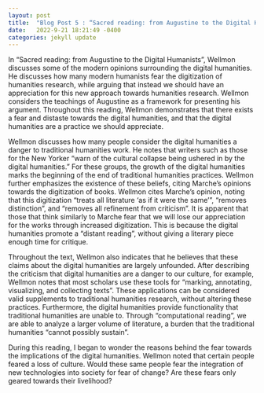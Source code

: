 ```yaml
---
layout: post
title:  "Blog Post 5 : “Sacred reading: from Augustine to the Digital Humanists”\""
date:   2022-9-21 18:21:49 -0400
categories: jekyll update
---
```

In “Sacred reading: from Augustine to the Digital Humanists”, Wellmon discusses some of the modern opinions surrounding the digital humanities. He discusses how many modern humanists fear the digitization of humanities research, while arguing that instead we should have an appreciation for this new approach towards humanities research. Wellmon considers the teachings of Augustine as a framework for presenting his argument. Throughout this reading, Wellmon demonstrates that there exists a fear and distaste towards the digital humanities, and that the digital humanities are a practice we should appreciate.

Wellmon discusses how many people consider the digital humanities a danger to traditional humanities work. He notes that writers such as those for the New Yorker “warn of the cultural collapse being ushered in by the digital humanities.” For these groups, the growth of the digital humanities marks the beginning of the end of traditional humanities practices. Wellmon further emphasizes the existence of these beliefs, citing Marche’s opinions towards the digitization of books. Wellmon cites Marche’s opinion, noting that this digitization “treats all literature ‘as if it were the same’”, “removes distinction”, and “removes all refinement from criticism”. It is apparent that those that think similarly to Marche fear that we will lose our appreciation for the works through increased digitization. This is because the digital humanities promote a “distant reading”, without giving a literary piece enough time for critique. 

Throughout the text, Wellmon also indicates that he believes that these claims about the digital humanities are largely unfounded. After describing the criticism that digital humanities are a danger to our culture, for example, Wellmon notes that most scholars use these tools for “marking, annotating, visualizing, and collecting texts”. These applications can be considered valid supplements to traditional humanities research, without altering these practices. Furthermore, the digital humanities provide functionality that traditional humanities are unable to. Through “computational reading”, we are able to analyze a larger volume of literature, a burden that the traditional humanities “cannot possibly sustain”.

During this reading, I began to wonder the reasons behind the fear towards the implications of the digital humanities. Wellmon noted that certain people feared a loss of culture. Would these same people fear the integration of new technologies into society for fear of change? Are these fears only geared towards their livelihood?


